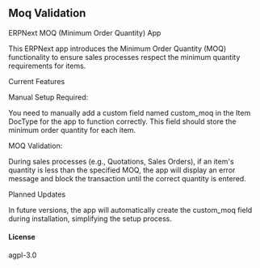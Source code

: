 ## Moq Validation

ERPNext MOQ (Minimum Order Quantity) App

This ERPNext app introduces the Minimum Order Quantity (MOQ) functionality to ensure sales processes respect the minimum quantity requirements for items.

Current Features

Manual Setup Required:

You need to manually add a custom field named custom_moq in the Item DocType for the app to function correctly.
This field should store the minimum order quantity for each item.


MOQ Validation:

During sales processes (e.g., Quotations, Sales Orders), if an item's quantity is less than the specified MOQ, the app will display an error message and block the transaction until the correct quantity is entered.


Planned Updates

In future versions, the app will automatically create the custom_moq field during installation, simplifying the setup process.



#### License

agpl-3.0

